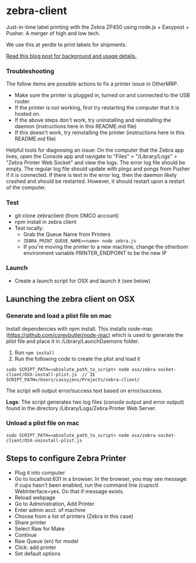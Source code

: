 zebra-client
============

Just-in-time label printing with the Zebra ZP450 using node.js + Easypost + Pusher. A merger of high and low tech.

We use this at yerdle to print labels for shipments.

[Read this blog post for background and usage details.](http://codesmaller.com/just-in-time-shipping-at-yerdle/)

### Troubleshooting
The follow items are possible actions to fix a printer issue in OtherMRP.
- Make sure the printer is plugged in, turned on and connected to the USB router.
- If the printer is not working, first try restarting the computer that it is hosted on.
- If the above steps don't work, try uninstalling and reinstalling the daemon (instructions here in this README.md file)
- If this doesn't work, try reinstalling the printer (instructions here in this README.md file)

Helpful tools for diagnosing an issue: On the computer that the Zebra app lives, open the Console app and navigate to "Files" > "/Library/Logs" > "Zebra Printer Web Socket"
and view the logs. The error log file should be empty. The regular log file should update with pings and pongs from Pusher if it is connected. If there is text in the error log, then the daemon likely
crashed and should be restarted. However, it should restart upon a restart of the computer.

### Test
- git clone zebraclient (from OMCO account)
- npm install in zebra client
- Test locally:
  - Grab the Queue Name from Printers
  - ``` ZEBRA_PRINT_QUEUE_NAME=<name> node zebra.js ```
  - If you're moving the printer to a new machine, change the otherbom environment variable PRINTER_ENDPOINT to be the new IP

### Launch
- Create a launch script for OSX and launch it (see below)

## Launching the zebra client on OSX

### Generate and load a plist file on mac
Install dependencies with npm install. This installs node-mac (https://github.com/coreybutler/node-mac) which is used to generate the plist file and place it in /Library/LaunchDaemons folder.

1. Run ``` npm install ```
2. Run the following code to create the plist and load it
```
sudo SCRIPT_PATH=<absolute_path_to_script> node osx/zebra-socket-client/OSX-install-plist.js  // IE SCRIPT_PATH=/Users/cassyjens/Projects/zebra-client/
```
The script will output error/success text based on error/success.

**Logs**: The script generates two log files (console output and error output) found in the directory /Library/Logs/Zebra Printer Web Server.

### Unload a plist file on mac
```
sudo SCRIPT_PATH=<absolute_path_to_script> node osx/zebra-socket-client/OSX-uninstall-plist.js
```

## Steps to configure Zebra Printer
- Plug it into computer
- Go to localhost:631 in a browser. In the browser, you may see message: if cups hasn't been enabled, run the command line (cupsctl WebInterface=yes. Do that if message exists.
- Reload webpage
- Go to Administration, Add Printer
- Enter admin acct. of machine
-   Choose from a list of printers (Zebra in this case)
-   Share printer
-   Select Raw for Make
-   Continue
-   Raw Queue (en) for model
-   Click: add printer
-   Set default options
